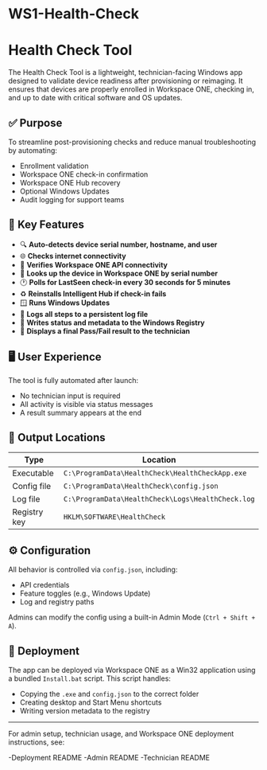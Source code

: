 # WS1-Health-Check
# Health Check Tool

The Health Check Tool is a lightweight, technician-facing Windows app designed to validate device readiness after provisioning or reimaging. It ensures that devices are properly enrolled in Workspace ONE, checking in, and up to date with critical software and OS updates.

## ✅ Purpose

To streamline post-provisioning checks and reduce manual troubleshooting by automating:

- Enrollment validation
- Workspace ONE check-in confirmation
- Workspace ONE Hub recovery
- Optional Windows Updates
- Audit logging for support teams

## 🔧 Key Features 

- 🔍 **Auto-detects device serial number, hostname, and user**
- 🌐 **Checks internet connectivity**
- 🔐 **Verifies Workspace ONE API connectivity**
- 📡 **Looks up the device in Workspace ONE by serial number**
- 🕐 **Polls for LastSeen check-in every 30 seconds for 5 minutes**
- ♻️ **Reinstalls Intelligent Hub if check-in fails**
- 🪟 **Runs Windows Updates**
- 📝 **Logs all steps to a persistent log file**
- 🧾 **Writes status and metadata to the Windows Registry**
- 💬 **Displays a final Pass/Fail result to the technician**

## 🖥️ User Experience

The tool is fully automated after launch:
- No technician input is required
- All activity is visible via status messages
- A result summary appears at the end

## 📂 Output Locations

| Type            | Location                                                |
|------------------|---------------------------------------------------------|
| Executable       | `C:\ProgramData\HealthCheck\HealthCheckApp.exe`         |
| Config file      | `C:\ProgramData\HealthCheck\config.json`                |
| Log file         | `C:\ProgramData\HealthCheck\Logs\HealthCheck.log`       |
| Registry key     | `HKLM\SOFTWARE\HealthCheck`                              |

## ⚙️ Configuration

All behavior is controlled via `config.json`, including:
- API credentials
- Feature toggles (e.g., Windows Update)
- Log and registry paths

Admins can modify the config using a built-in Admin Mode (`Ctrl + Shift + A`).

## 🚀 Deployment

The app can be deployed via Workspace ONE as a Win32 application using a bundled `Install.bat` script. This script handles:

- Copying the `.exe` and `config.json` to the correct folder
- Creating desktop and Start Menu shortcuts
- Writing version metadata to the registry

---

For admin setup, technician usage, and Workspace ONE deployment instructions, see:

-Deployment README
-Admin README
-Technician README
